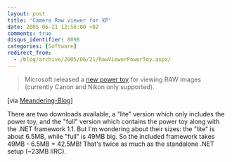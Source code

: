 ```yaml
---
layout: post
title: 'Camera Raw viewer for XP'
date: 2005-06-21 12:56:00 +02
comments: true
disqus_identifier: 8098
categories: [Software]
redirect_from:
  - /blog/archive/2005/06/21/RawViewerPowerToy.aspx/
---
```


> Microsoft released a [new power toy](http://www.microsoft.com/downloads/details.aspx?familyid=d48e808e-b10d-4ce4-a141-5866fd4a3286&displaylang=en) for viewing RAW images (currently Canon and Nikon only supported).

[via [Meandering-Blog](http://meandering-blog.com/archive/2005/06/21/871.aspx)]

There are two downloads available, a "lite" version which only includes the power toy, and the "full" version which contains the power toy along with the .NET framework 1.1. But I'm wondering about their sizes: the "lite" is about 6.5MB, while "full" is 49MB big. So the included framework takes 49MB - 6.5MB = 42.5MB! That's twice as much as the standalone .NET setup (~23MB IIRC).

